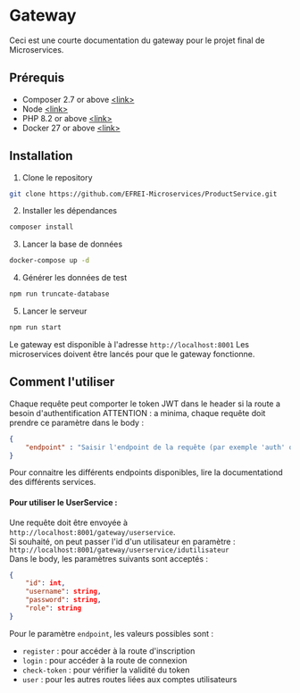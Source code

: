 # Gateway

Ceci est une courte documentation du gateway pour le projet final de Microservices.  

## Prérequis
- Composer 2.7 or above [\<link\>](https://getcomposer.org/doc/00-intro.md)
- Node [\<link\>](https://nodejs.org/en/download/)
- PHP 8.2 or above [\<link\>](https://www.php.net/downloads)
- Docker 27 or above [\<link\>](https://docs.docker.com/get-docker/)

## Installation

1. Clone le repository
```bash
git clone https://github.com/EFREI-Microservices/ProductService.git
```
2. Installer les dépendances
```bash
composer install
```

3. Lancer la base de données
```bash
docker-compose up -d
```

4. Générer les données de test
```bash
npm run truncate-database
```

5. Lancer le serveur
```bash
npm run start
```

Le gateway est disponible à l'adresse `http://localhost:8001`
Les microservices doivent être lancés pour que le gateway fonctionne.

## Comment l'utiliser

Chaque requête peut comporter le token JWT dans le header si la route a besoin d'authentification
ATTENTION : a minima, chaque requête doit prendre ce paramètre dans le body : 
```json 
{
    "endpoint" : "Saisir l'endpoint de la requête (par exemple 'auth' ou 'user' sont possibles pour le UserService",
}
```

Pour connaitre les différents endpoints disponibles, lire la documentationd des différents services.

#### Pour utiliser le UserService : 
Une requête doit être envoyée à `http://localhost:8001/gateway/userservice`.  
Si souhaité, on peut passer l'id d'un utilisateur en paramètre : `http://localhost:8001/gateway/userservice/idutilisateur`  
Dans le body, les paramètres suivants sont acceptés : 
```json 
{
    "id": int,
    "username": string,
    "password": string,
    "role": string
}
```

Pour le paramètre `endpoint`, les valeurs possibles sont :
- `register` : pour accéder à la route d'inscription
- `login` : pour accéder à la route de connexion
- `check-token` : pour vérifier la validité du token
- `user` : pour les autres routes liées aux comptes utilisateurs